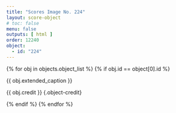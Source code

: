 ```yaml
---
title: "Scores Image No. 224"
layout: score-object
# toc: false
menu: false
outputs: [ html ]
order: 12240
object:
  - id: "224"
---
```


{% for obj in objects.object_list %}
{% if obj.id == object[0].id %}

{{ obj.extended_caption }}

{{ obj.credit }} {.object-credit}

{% endif %}
{% endfor %}
